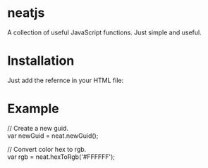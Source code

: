 neatjs
======

A collection of useful JavaScript functions. Just simple and useful.

Installation
=======

Just add the refernce in your HTML file:<br/>
<script src="neat.js"></script>

Example
=======
<p>
// Create a new guid.<br/>
var newGuid = neat.newGuid();
</p>
<p>
// Convert color hex to rgb.<br/>
var rgb = neat.hexToRgb('#FFFFFF');
</p>
